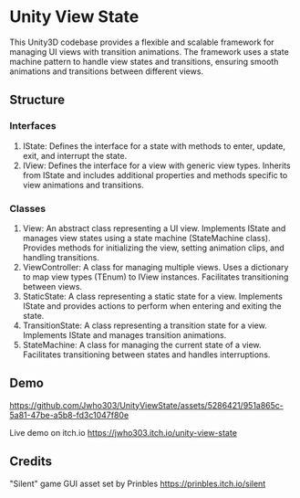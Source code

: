 # Unity View State
This Unity3D codebase provides a flexible and scalable framework for managing UI views with transition animations. The framework uses a state machine pattern to handle view states and transitions, ensuring smooth animations and transitions between different views.
## Structure
### Interfaces
1. IState:
Defines the interface for a state with methods to enter, update, exit, and interrupt the state.
2. IView<TEnum>:
Defines the interface for a view with generic view types.
Inherits from IState and includes additional properties and methods specific to view animations and transitions.
### Classes
1. View:
An abstract class representing a UI view.
Implements IState and manages view states using a state machine (StateMachine class).
Provides methods for initializing the view, setting animation clips, and handling transitions.
2. ViewController<TEnum>:
A class for managing multiple views.
Uses a dictionary to map view types (TEnum) to IView<TEnum> instances.
Facilitates transitioning between views.
3. StaticState:
A class representing a static state for a view.
Implements IState and provides actions to perform when entering and exiting the state.
4. TransitionState:
A class representing a transition state for a view.
Implements IState and manages transition animations.
5. StateMachine:
A class for managing the current state of a view.
Facilitates transitioning between states and handles interruptions.
## Demo
https://github.com/Jwho303/UnityViewState/assets/5286421/951a865c-5a81-47be-a5b8-fd3c1047f80e

Live demo on itch.io
https://jwho303.itch.io/unity-view-state
## Credits
"Silent" game GUI asset set by Prinbles
https://prinbles.itch.io/silent
